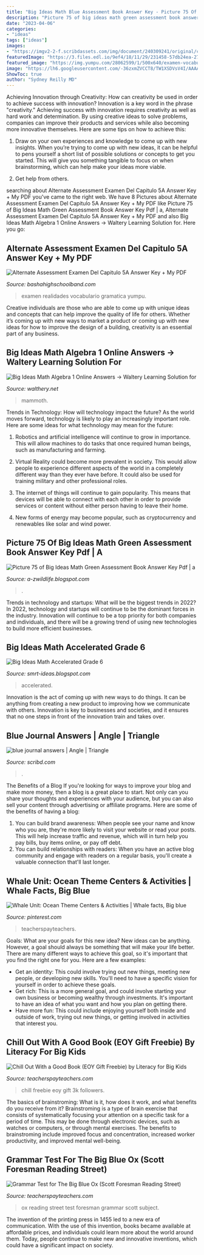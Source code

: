 ```yaml
---
title: "Big Ideas Math Blue Assessment Book Answer Key - Picture 75 Of Big Ideas Math Green Assessment Book Answer Key Pdf"
description: "Picture 75 of big ideas math green assessment book answer key pdf"
date: "2023-04-06"
categories:
- "ideas"
tags: ["ideas"]
images:
- "https://imgv2-2-f.scribdassets.com/img/document/240309241/original/c8547f1f1b/1568136594?v=1"
featuredImage: "https://3.files.edl.io/9ef4/18/11/29/231458-57db24ea-27c9-457b-a791-5b75347e0623.png"
featured_image: "https://img.yumpu.com/28062599/1/500x640/examen-vocabulario-y-gramatica-1.jpg"
image: "https://lh6.googleusercontent.com/-36zxmZVCCT8/TW1XSDVsV4I/AAAAAAAAADI/fhXVyKfmg2Q/w1200-h630-p-k-no-nu/Chapter+3+Practice+Test+B+pg1.jpg"
ShowToc: true
author: "Sydney Reilly MD"
---
```



Achieving Innovation through Creativity: How can creativity be used in order to achieve success with innovation?
Innovation is a key word in the phrase "creativity." Achieving success with innovation requires creativity as well as hard work and determination. By using creative ideas to solve problems, companies can improve their products and services while also becoming more innovative themselves. Here are some tips on how to achieve this: 
1. Draw on your own experiences and knowledge to come up with new insights. When you’re trying to come up with new ideas, it can be helpful to pens yourself a short list of possible solutions or concepts to get you started. This will give you something tangible to focus on when brainstorming, which can help make your ideas more viable. 

2. Get help from others.

	

		
searching about Alternate Assessment Examen Del Capitulo 5A Answer Key + My PDF you've came to the right web. We have 8 Pictures about Alternate Assessment Examen Del Capitulo 5A Answer Key + My PDF like Picture 75 of Big Ideas Math Green Assessment Book Answer Key Pdf | a, Alternate Assessment Examen Del Capitulo 5A Answer Key + My PDF and also Big Ideas Math Algebra 1 Online Answers → Waltery Learning Solution for. Here you go:
		
    
## Alternate Assessment Examen Del Capitulo 5A Answer Key + My PDF

<img loading=lazy src="https://img.yumpu.com/28062599/1/500x640/examen-vocabulario-y-gramatica-1.jpg" onerror="this.onerror=null;this.src='https://tse2.mm.bing.net/th?id=OIP.Q2HSMi5l10vv-QjHS0l4WAHaJk&amp;pid=15.1';" alt="Alternate Assessment Examen Del Capitulo 5A Answer Key + My PDF">

_Source: bashahighschoolband.com_

>examen realidades vocabulario gramatica yumpu. 

	

Creative individuals are those who are able to come up with unique ideas and concepts that can help improve the quality of life for others. Whether it’s coming up with new ways to market a product or coming up with new ideas for how to improve the design of a building, creativity is an essential part of any business.

    
## Big Ideas Math Algebra 1 Online Answers → Waltery Learning Solution For

<img loading=lazy src="https://3.files.edl.io/9ef4/18/11/29/231458-57db24ea-27c9-457b-a791-5b75347e0623.png" onerror="this.onerror=null;this.src='https://tse2.mm.bing.net/th?id=OIP.hO0CSWpLjWsyUiNt2EMYkAHaK8&amp;pid=15.1';" alt="Big Ideas Math Algebra 1 Online Answers → Waltery Learning Solution for">

_Source: walthery.net_

>mammoth. 

	

Trends in Technology: How will technology impact the future?
As the world moves forward, technology is likely to play an increasingly important role. Here are some ideas for what technology may mean for the future:
1. Robotics and artificial intelligence will continue to grow in importance. This will allow machines to do tasks that once required human beings, such as manufacturing and farming.

2. Virtual Reality could become more prevalent in society. This would allow people to experience different aspects of the world in a completely different way than they ever have before. It could also be used for training military and other professional roles.

3. The internet of things will continue to gain popularity. This means that devices will be able to connect with each other in order to provide services or content without either person having to leave their home.

4. New forms of energy may become popular, such as cryptocurrency and renewables like solar and wind power.

    
## Picture 75 Of Big Ideas Math Green Assessment Book Answer Key Pdf | A

<img loading=lazy src="https://lh6.googleusercontent.com/-36zxmZVCCT8/TW1XSDVsV4I/AAAAAAAAADI/fhXVyKfmg2Q/w1200-h630-p-k-no-nu/Chapter+3+Practice+Test+B+pg1.jpg" onerror="this.onerror=null;this.src='https://tse2.mm.bing.net/th?id=OIP.tSwUz7vEi-x7ms046HjYrgHaD4&amp;pid=15.1';" alt="Picture 75 of Big Ideas Math Green Assessment Book Answer Key Pdf | a">

_Source: a-zwildlife.blogspot.com_

>. 

	

Trends in technology and startups: What will be the biggest trends in 2022?
In 2022, technology and startups will continue to be the dominant forces in the industry. Innovation will continue to be a top priority for both companies and individuals, and there will be a growing trend of using new technologies to build more efficient businesses.

    
## Big Ideas Math Accelerated Grade 6

<img loading=lazy src="https://i.ytimg.com/vi/GuqKqsLWo70/maxresdefault.jpg" onerror="this.onerror=null;this.src='https://tse3.mm.bing.net/th?id=OIP.7UzjkTHesS1ydv8Lot2TKwHaE8&amp;pid=15.1';" alt="Big Ideas Math Accelerated Grade 6">

_Source: smrt-ideas.blogspot.com_

>accelerated. 

	

Innovation is the act of coming up with new ways to do things. It can be anything from creating a new product to improving how we communicate with others. Innovation is key to businesses and societies, and it ensures that no one steps in front of the innovation train and takes over.

    
## Blue Journal Answers | Angle | Triangle

<img loading=lazy src="https://imgv2-2-f.scribdassets.com/img/document/240309241/original/c8547f1f1b/1568136594?v=1" onerror="this.onerror=null;this.src='https://tse4.mm.bing.net/th?id=OIP.aG6ZhiYvZNqO58wHyaTu2gHaJ4&amp;pid=15.1';" alt="blue journal answers | Angle | Triangle">

_Source: scribd.com_

>. 

	

The Benefits of a Blog
If you're looking for ways to improve your blog and make more money, then a blog is a great place to start. Not only can you share your thoughts and experiences with your audience, but you can also sell your content through advertising or affiliate programs. Here are some of the benefits of having a blog: 
1) You can build brand awareness: When people see your name and know who you are, they're more likely to visit your website or read your posts. This will help increase traffic and revenue, which will in turn help you pay bills, buy items online, or pay off debt. 
2) You can build relationships with readers: When you have an active blog community and engage with readers on a regular basis, you'll create a valuable connection that'll last longer.

    
## Whale Unit: Ocean Theme Centers &amp; Activities | Whale Facts, Big Blue

<img loading=lazy src="https://i.pinimg.com/originals/8f/c0/05/8fc005cc1375b08b629f192c71e3bd22.jpg" onerror="this.onerror=null;this.src='https://tse2.mm.bing.net/th?id=OIP.eIuoTTyfcMLNlCTHTjK-gwHaSF&amp;pid=15.1';" alt="Whale Unit: Ocean Theme Centers &amp; Activities | Whale facts, Big blue">

_Source: pinterest.com_

>teacherspayteachers. 

	

Goals: What are your goals for this new idea?
New ideas can be anything. However, a goal should always be something that will make your life better. There are many different ways to achieve this goal, so it's important that you find the right one for you. Here are a few examples: 
- Get an identity: This could involve trying out new things, meeting new people, or developing new skills. You'll need to have a specific vision for yourself in order to achieve these goals. 
- Get rich: This is a more general goal, and could involve starting your own business or becoming wealthy through investments. It's important to have an idea of what you want and how you plan on getting there. 
- Have more fun: This could include enjoying yourself both inside and outside of work, trying out new things, or getting involved in activities that interest you.

    
## Chill Out With A Good Book (EOY Gift Freebie) By Literacy For Big Kids

<img loading=lazy src="https://ecdn.teacherspayteachers.com/thumbitem/Chill-Out-With-a-Good-Book-EOY-Gift-Freebie--2563042-1464002399/original-2563042-4.jpg" onerror="this.onerror=null;this.src='https://tse1.mm.bing.net/th?id=OIP.224GBy2tUz6Dfo8yThsWGAAAAA&amp;pid=15.1';" alt="Chill Out With a Good Book (EOY Gift Freebie) by Literacy for Big Kids">

_Source: teacherspayteachers.com_

>chill freebie eoy gift 3k followers. 

	

The basics of brainstroming: What is it, how does it work, and what benefits do you receive from it?
Brainstroming is a type of brain exercise that consists of systematically focusing your attention on a specific task for a period of time. This may be done through electronic devices, such as watches or computers, or through mental exercises. The benefits to brainstroming include improved focus and concentration, increased worker productivity, and improved mental well-being.

    
## Grammar Test For The Big Blue Ox (Scott Foresman Reading Street)

<img loading=lazy src="https://ecdn.teacherspayteachers.com/thumbitem/Grammar-Test-for-The-Big-Blue-Ox-Scott-Foresman-Reading-Street-032388100-1371444210-1500873469/original-731909-1.jpg" onerror="this.onerror=null;this.src='https://tse1.mm.bing.net/th?id=OIP.v2S5SzjkWDUfm_iFHeTk9wAAAA&amp;pid=15.1';" alt="Grammar Test for The Big Blue Ox (Scott Foresman Reading Street)">

_Source: teacherspayteachers.com_

>ox reading street test foresman grammar scott subject. 

	

The invention of the printing press in 1455 led to a new era of communication. With the use of this invention, books became available at affordable prices, and individuals could learn more about the world around them. Today, people continue to make new and innovative inventions, which could have a significant impact on society.

